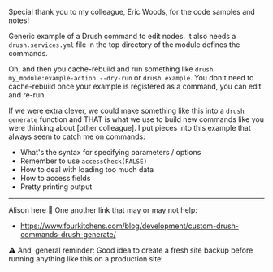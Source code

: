 Special thank you to my colleague, Eric Woods, for the code samples and notes!

Generic example of a Drush command to edit nodes.  It also needs a `drush.services.yml` file in the top directory of the module defines the commands.

Oh, and then you cache-rebuild and run something like `drush my_module:example-action --dry-run` or `drush example`. You don't need to cache-rebuild once your example is registered as a command, you can edit and re-run.

If we were extra clever, we could make something like this into a `drush generate` function and THAT is what we use to build new commands like you were thinking about [other colleague]. I put pieces into this example that always seem to catch me on commands:

* What's the syntax for specifying parameters / options
* Remember to use `accessCheck(FALSE)`
* How to deal with loading too much data
* How to access fields
* Pretty printing output

----

Alison here 👋  One another link that may or may not help:
* https://www.fourkitchens.com/blog/development/custom-drush-commands-drush-generate/

⚠️ And, general reminder: Good idea to create a fresh site backup before running anything like this on a production site!
